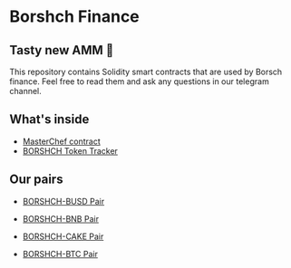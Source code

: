 # Borshch Finance
## Tasty new AMM 🍲

This repository contains Solidity smart contracts that are used by Borsch finance.
Feel free to read them and ask any questions in our telegram channel. 

## What's inside
- [MasterChef contract]
- [BORSHCH Token Tracker]
## Our pairs
- [BORSHCH-BUSD Pair]
- [BORSHCH-BNB Pair]
- [BORSHCH-CAKE Pair]
- [BORSHCH-BTC Pair]

   [BORSHCH Token Tracker]: <https://bscscan.com/address/0x7b41e1860c91Be188c18341AE53a18B49C4b8D15>
   [BORSHCH-BUSD Pair]: <https://bscscan.com/address/0xC566b6d3661Fe0DA56c946B47bf5743AD24ecA49>
   [BORSHCH-CAKE Pair]:<https://bscscan.com/address/0x385EABE93f98374ddFD34098630bbc88f5A83F17>
   [MasterChef contract]: <https://bscscan.com/address/0xEf2D2F5480Cd1B7e66E41d417F37ADB4B63F3EfC>
   [BORSHCH-BNB Pair]: <https://bscscan.com/address/0xD5308D266Da4FbEc65ea3AE227FdA05E89576cb6>
   [BORSHCH-BTC Pair]: <https://bscscan.com/address/0x86C0b83478365cEE1c51cf3f036Eb41DB9d1Db86>
   
   
  
